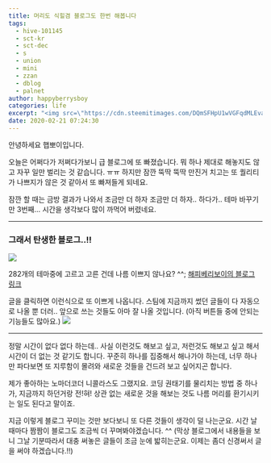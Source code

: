 ```yaml
---
title: 머리도 식힐겸 블로그도 한번 해봅니다
tags:
  - hive-101145
  - sct-kr
  - sct-dec
  - s
  - union
  - mini
  - zzan
  - dblog
  - palnet
author: happyberrysboy
categories: life
excerpt: "<img src=\"https://cdn.steemitimages.com/DQmSFHpU1wVGFqdMLEvaW89LbCLRCJMxrA5yh4NC8SMByqp/image.png\" />\r\n안녕하세요 햅뽀이입니다.    오늘은 어쩌다가 저쩌다가보니 급 블로그에 또 빠졌습니다. 뭐 하나 제대로 해놓지도 않고 자꾸 일만 벌리는 것 같습니다. ㅠㅠ  하지만 잠깐 뚝딱 뚝딱 만진거 치고는 또 퀄리티가 나쁘지가 않은 것 같아서 또 빠져들게 되네요.    잠깐 할 때는 금방 결과가 나와서 조금만 더 하자 조금만 더 하자.. 하다가.. 테마 바꾸기만 3번....."
date: 2020-02-21 07:24:30
---
```


안녕하세요 햅뽀이입니다.

오늘은 어쩌다가 저쩌다가보니 급 블로그에 또 빠졌습니다. 뭐 하나 제대로 해놓지도 않고 자꾸 일만 벌리는 것 같습니다. ㅠㅠ
하지만 잠깐 뚝딱 뚝딱 만진거 치고는 또 퀄리티가 나쁘지가 않은 것 같아서 또 빠져들게 되네요.

잠깐 할 때는 금방 결과가 나와서 조금만 더 하자 조금만 더 하자.. 하다가.. 테마 바꾸기만 3번째... 시간을 생각보다 많이 까먹어 버렸네요.

___

### 그래서 탄생한 블로그..!!
![](https://cdn.steemitimages.com/DQmSFHpU1wVGFqdMLEvaW89LbCLRCJMxrA5yh4NC8SMByqp/image.png)

282개의 테마중에 고르고 고른 건데 나름 이쁘지 않나요? ^^;
[해피베리보이의 블로그 링크](http://happyberrysboy.github.io/)

글을 클릭하면 이런식으로 또 이쁘게 나옵니다. 스팀에 지금까지 썼던 글들이 다 자동으로 나올 뿐 더러.. 앞으로 쓰는 것들도 아마 잘 나올 것입니다. (아직 버튼들 중에 안되는 기능들도 많아요.)
![](https://cdn.steemitimages.com/DQmVDfFwi7eZuzbhKiUxGq1GHTFSq1zDVByVZmgb9u6x1yZ/image.png)

___

정말 시간이 없다 없다 하는데.. 사실 이런것도 해보고 싶고, 저런것도 해보고 싶고 해서 시간이 더 없는 것 같기도 합니다. 꾸준히 하나를 집중해서 해나가야 하는데, 너무 하나만 파다보면 또 지루함이 몰려와 새로운 것들을 건드려 보고 싶어지곤 합니다.

제가 좋아하는 노마더코더 니콜라스도 그랬지요. 코딩 권태기를 물리치는 방법 중 하나가, 지금까지 하던거랑 전!혀! 상관 없는 새로운 것을 해보는 것도 나름 머리를 환기시키는 일도 된다고 말이죠.

지금 이렇게 블로그 꾸미는 것만 보다보니 또 다른 것들이 생각이 덜 나는군요. 시간 날때마다 짬짬이 블로그도 조금씩 더 꾸며봐야겠습니다. ^^
(막상 블로그에서 내용들을 보니 그날 기분따라서 대충 써놓은 글들이 조금 눈에 밟히는군요. 이제는 좀더 신경써서 글을 써야 하겠습니다.!!)